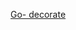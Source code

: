 [Go- decorate](https://github.com/ckdqja135/Typescript-restful-starter/blob/master/mdfile/2020-09-18/Go%20-%20Decorator%20%ED%8C%A8%ED%84%B4.md)

